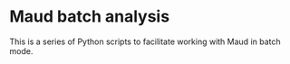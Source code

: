 # Maud batch analysis

This is a series of Python scripts to facilitate working with Maud in batch mode.